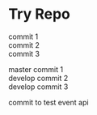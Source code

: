 # Try Repo

commit 1  
commit 2  
commit 3  

master commit 1  
develop commit 2  
develop commit 3  


commit to test event api